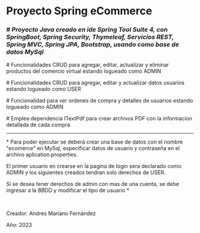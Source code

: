 <h1> Proyecto Spring eCommerce </h1>

<h3><em># Proyecto Java creado en ide Spring Tool Suite 4, con SpringBoot, Spring Security, Thymeleaf, Servicios REST, Spring MVC, Spring JPA, Bootstrap,
usando como base de datos MySql</em></h3>

<p># Funcionalidades CRUD para agregar, editar, actualizar y eliminar productos del comercio virtual estando logueado como ADMIN</p>

<p># Funcionalidades CRUD para agregar, editar y actualizar datos usuarios estando logueado como USER</p>

<p># Funcionalidad para ver ordenes de compra y detalles de usuarios estando logueado como ADMIN</p>

<p># Emplea dependencia ITextPdf para crear archivos PDF con la informacion detallada de cada compra</p>

<hr/>

<p>* Para poder ejecutar se deberá crear una base de datos con el nombre "ecomerce" en MySql, especificar datos de usuario y contraseña en 
el archivo aplication.properties. </p>
<p>El primer usuario en crearse en la pagina de login sera declarado como ADMIN y los siguientes creados tendran
solo derechos de USER.</p>
<p>Si se desea tener derechos de admin con mas de una cuenta, se debe ingresar a la BBDD y modificar el tipo de usuario *</p>

<br/>
<p>Creador: Andres Mariano Fernández</p>
<p>Año: 2023 </p>
